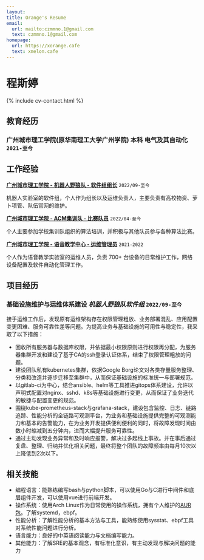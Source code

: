```yaml
---
layout: 
title: Orange's Resume
email:
  url: mailto:czmmno.1@gmail.com
  text: czmmno.1@gmail.com
homepage:
  url: https://xorange.cafe
  text: xmelon.cafe
---
```


# 程斯婷

{% include cv-contact.html %}

## 教育经历

### 广州城市理工学院(原华南理工大学广州学院) 本科 电气及其自动化 `2021-至今`

## 工作经验

[**广州城市理工学院 - 机器人野狼队 - 软件组组长**](https://gcubot.cn) `2022/09-至今`

机器人实验室的软件组，个人作为组长以及运维负责人，主要负责有高校物资、萝卜项管、队伍官网的维护。

[**广州城市理工学院 - ACM集训队 - 比赛队员**](https://cst.gcu.edu.cn/5033/list.htm) `2022/04-至今`

个人主要参加学校集训队组织的算法培训，并积极与其他队员参与各种算法比赛。

[**广州城市理工学院 - 语音教学中心 - 运维管理员**](https://wy.gcu.edu.cn/2023/0523/c768a150266/page.htm) `2021-2022`

个人作为语音教学实验室的运维人员，负责 700+ 台设备的日常维护工作，网络设备配置及软件自动化管理工作。

## 项目经历


### **基础设施维护与运维体系建设** *机器人野狼队软件组* `2022/09-至今`

接手运维工作后，发现原有运维架构存在权限管理粗放、业务部署混乱、应用配置变更困难、服务可靠性差等问题。为提高业务与基础设施的可用性与稳定性，我采取了以下措施：

- 回收所有服务器与数据库权限，并依据最小权限原则进行权限再分配，为服务器集群开发和建设了基于CA的ssh登录认证体系，结束了权限管理粗放的问题。
- 建设团队私有kubernetes集群，依据Google Borg论文对各类存量服务整理、分类和改造并逐步迁移至集群中，从而保证基础设施的标准统一与部署规范。
- 以gitlab-ci为中心，结合ansible、helm等工具推进gitops体系建设，允许以声明式配置对nginx、sshd、k8s等基础设施进行变更，从而保证了业务迭代的敏捷与配置变更的规范。
- 围绕kube-prometheus-stack与grafana-stack，建设包含监控、日志、链路追踪、性能分析的全链路可观测平台，为业务和基础设施提供完整的可观测能力和基本的告警能力，在为业务开发提供便利便利的同时，将故障发现时间由数小时缩减到五分钟内，进而大幅提升服务可靠性。
- 通过主动发现业务异常和及时响应报警，解决过多起线上事故。并在事后通过复盘、整理、归纳并优化相关问题，最终将整个团队的故障频率由每月10次以上降低到2次以下。

## 相关技能

- 编程语言：能熟练编写bash与python脚本，可以使用Go与C进行中间件和底层组件开发，可以使用vue进行前端开发。
- 操作系统：使用Arch Linux作为日常使用的操作系统，拥有个人维护的[AUR包](https://aur.archlinux.org/packages?O=0&SeB=m&K=kawhicurry&outdated=&SB=m&SO=d&PP=50&submit=Go)。了解systemd，ebpf。
- 性能分析：了解性能分析的基本方法与工具，能熟练使用sysstat、ebpf工具对系统性能问题进行分析。
- 语言能力：良好的中英语阅读能力与文档编写能力。
- 其他能力：了解SRE的基本观念，有标准化意识，有主动发现与解决问题的能力
